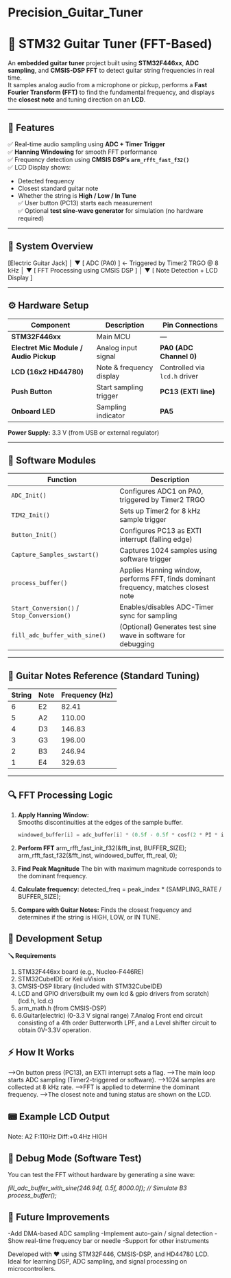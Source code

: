 # Precision_Guitar_Tuner
# 🎸 STM32 Guitar Tuner (FFT-Based)

An **embedded guitar tuner** project built using **STM32F446xx**, **ADC sampling**, and **CMSIS-DSP FFT** to detect guitar string frequencies in real time.  
It samples analog audio from a microphone or pickup, performs a **Fast Fourier Transform (FFT)** to find the fundamental frequency, and displays the **closest note** and tuning direction on an **LCD**.

---

## 🚀 Features

✅ Real-time audio sampling using **ADC + Timer Trigger**  
✅ **Hanning Windowing** for smooth FFT performance  
✅ Frequency detection using **CMSIS DSP’s `arm_rfft_fast_f32()`**  
✅ LCD Display shows:
- Detected frequency  
- Closest standard guitar note  
- Whether the string is **High / Low / In Tune**  
✅ User button (PC13) starts each measurement  
✅ Optional **test sine-wave generator** for simulation (no hardware required)

---

## 🧠 System Overview
[Electric Guitar Jack]
│
▼
[ ADC (PA0) ] ← Triggered by Timer2 TRGO @ 8 kHz
│
▼
[ FFT Processing using CMSIS DSP ]
│
▼
[ Note Detection + LCD Display ]


---

## ⚙️ Hardware Setup

| Component | Description | Pin Connections |
|------------|--------------|-----------------|
| **STM32F446xx** | Main MCU | — |
| **Electret Mic Module / Audio Pickup** | Analog input signal | **PA0 (ADC Channel 0)** |
| **LCD (16x2 HD44780)** | Note & frequency display | Controlled via `lcd.h` driver |
| **Push Button** | Start sampling trigger | **PC13 (EXTI line)** |
| **Onboard LED** | Sampling indicator | **PA5** |

**Power Supply:** 3.3 V (from USB or external regulator)

---

## 🧩 Software Modules

| Function | Description |
|-----------|-------------|
| `ADC_Init()` | Configures ADC1 on PA0, triggered by Timer2 TRGO |
| `TIM2_Init()` | Sets up Timer2 for 8 kHz sample trigger |
| `Button_Init()` | Configures PC13 as EXTI interrupt (falling edge) |
| `Capture_Samples_swstart()` | Captures 1024 samples using software trigger |
| `process_buffer()` | Applies Hanning window, performs FFT, finds dominant frequency, matches closest note |
| `Start_Conversion()` / `Stop_Conversion()` | Enables/disables ADC-Timer sync for sampling |
| `fill_adc_buffer_with_sine()` | (Optional) Generates test sine wave in software for debugging |

---

## 🎵 Guitar Notes Reference (Standard Tuning)

| String | Note | Frequency (Hz) |
|---------|------|----------------|
| 6 | E2 | 82.41 |
| 5 | A2 | 110.00 |
| 4 | D3 | 146.83 |
| 3 | G3 | 196.00 |
| 2 | B3 | 246.94 |
| 1 | E4 | 329.63 |

---

## 🔍 FFT Processing Logic

1. **Apply Hanning Window:**  
   Smooths discontinuities at the edges of the sample buffer.
   ```c
   windowed_buffer[i] = adc_buffer[i] * (0.5f - 0.5f * cosf(2 * PI * i / (BUFFER_SIZE - 1)));


2. **Perform FFT**
   arm_rfft_fast_init_f32(&fft_inst, BUFFER_SIZE);
   arm_rfft_fast_f32(&fft_inst, windowed_buffer, fft_real, 0);


3. **Find Peak Magnitude**
   The bin with maximum magnitude corresponds to the dominant frequency.
   
4. **Calculate frequency:**
   detected_freq = peak_index * (SAMPLING_RATE / BUFFER_SIZE);

5. **Compare with Guitar Notes:**
   Finds the closest frequency and determines if the string is HIGH, LOW, or IN TUNE.



## 🧰 Development Setup
**🪛 Requirements**

1. STM32F446xx board (e.g., Nucleo-F446RE)
2. STM32CubeIDE or Keil uVision
3. CMSIS-DSP library (included with STM32CubeIDE)
4. LCD and GPIO drivers(built my own lcd & gpio drivers from scratch)(lcd.h, lcd.c)
5. arm_math.h (from CMSIS-DSP)
6. 6.Guitar(electric) (0-3.3 V signal range)
7.Analog Front end circuit consisting of a 4th order Butterworth LPF, and a Level shifter circuit to obtain 0V-3.3V operation.



## **⚡ How It Works**

-->On button press (PC13), an EXTI interrupt sets a flag.
-->The main loop starts ADC sampling (Timer2-triggered or software).
-->1024 samples are collected at 8 kHz rate.
-->FFT is applied to determine the dominant frequency.
-->The closest note and tuning status are shown on the LCD.


## **📟 Example LCD Output**
Note: A2  F:110Hz
Diff:+0.4Hz HIGH

## **🧪 Debug Mode (Software Test)**

You can test the FFT without hardware by generating a sine wave:

*fill_adc_buffer_with_sine(246.94f, 0.5f, 8000.0f); // Simulate B3*
*process_buffer();*

## **🔧 Future Improvements**

-Add DMA-based ADC sampling
-Implement auto-gain / signal detection
-Show real-time frequency bar or needle
-Support for other instruments


Developed with ❤️ using STM32F446, CMSIS-DSP, and HD44780 LCD.
Ideal for learning DSP, ADC sampling, and signal processing on microcontrollers.
